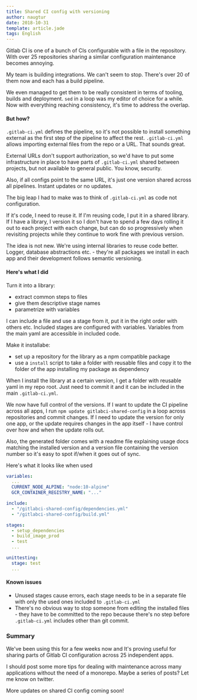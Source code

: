 ```yaml
---
title: Shared CI config with versioning
author: naugtur
date: 2018-10-31
template: article.jade
tags: English
---
```


Gitlab CI is one of a bunch of CIs configurable with a file in the repository. With over 25 repositories sharing a similar configuration maintenance becomes annoying.

<cut>

My team is building integrations. We can't seem to stop. There's over 20 of them now and each has a build pipeline.

We even managed to get them to be really consistent in terms of tooling, builds and deployment. `sed` in a loop was my editor of choice for a while. Now with everything reaching consistency, it's time to address the overlap.


#### But how? 

`.gitlab-ci.yml` defines the pipeline, so it's not possible to install something external as the first step of the pipeline to affect the rest. `.gitlab-ci.yml` allows importing external files from the repo or a URL. That sounds great. 

External URLs don't support authorization, so we'd have to put some infrastructure in place to have parts of `.gitlab-ci.yml` shared between projects, but not available to general public. You know, security.

Also, if all configs point to the same URL, it's just one version shared across all pipelines. Instant updates or no updates.

The big leap I had to make was to think of `.gitlab-ci.yml` as code not configuration. 

If it's code, I need to reuse it. If I'm reusing code, I put it in a shared library. If I have a library, I version it so I don't have to spend a few days rolling it out to each project with each change, but can do so progressively when revisiting projects while they continue to work fine with previous version.

The idea is not new. We're using internal libraries to reuse code better. Logger, database abstractions etc. - they're all packages we install in each app and their development follows semantic versioning.

#### Here's what I did
 

Turn it into a library:
- extract common steps to files
- give them descriptive stage names
- parametrize with variables

I can include a file and use a stage from it, put it in the right order with others etc.
Included stages are configured with variables. Variables from the main yaml are accessible in included code.

Make it installabe:
- set up a repository for the library as a npm compatible package
- use a `install` script to take a folder with reusable files and copy it to the folder of the app installing my package as dependency

When I install the library at a certain version, I get a folder with reusable yaml in my repo root. Just need to commit it and it can be included in the main `.gitlab-ci.yml`.

We now have full control of the versions. If I want to update the CI pipeline across all apps, I run `npm update gitlabci-shared-config` in a loop across repositories and commit changes. If I need to update the version for only one app, or the update requires changes in the app itself - I have control over how and when the update rolls out.

Also, the generated folder comes with a readme file explaining usage docs matching the installed version and a version file containing the version number so it's easy to spot if/when it goes out of sync.

Here's what it looks like when used

```yaml
variables:
  ...
  CURRENT_NODE_ALPINE: "node:10-alpine"
  GCR_CONTAINER_REGISTRY_NAME: "..."

include: 
  - "/gitlabci-shared-config/dependencies.yml"
  - "/gitlabci-shared-config/build.yml"

stages:
  - setup_dependencies
  - build_image_prod
  - test
  ...

unittesting:
  stage: test
  ...
```

#### Known issues

- Unused stages cause errors, each stage needs to be in a separate file with only the used ones included to `.gitlab-ci.yml`
- There's no obvious way to stop someone from editing the installed files - they have to be committed to the repo because there's no step before `.gitlab-ci.yml` includes other than git commit.

### Summary

We've been using this for a few weeks now and It's proving useful for sharing parts of Gitlab CI configuration across 25 independent apps.  

I should post some more tips for dealing with maintenance across many applications without the need of a monorepo. Maybe a series of posts? Let me know on twitter.

More updates on shared CI config coming soon!
